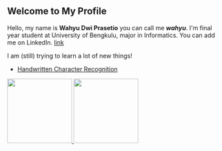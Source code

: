 ## Welcome to My Profile  
Hello, my name is **Wahyu Dwi Prasetio** you can call me ***wahyu***. I'm final year student at University of Bengkulu, major in Informatics. You can add me on LinkedIn. [link](https://www.linkedin.com/in/wahyudwiprasetio/)

I am (still) trying to learn a lot of new things!
- [Handwritten Character Recognition](https://github.com/wdprsto/Calistung_processing)

<p align="left">
<a href="https://github.com/wdprsto">
  <img height="150em" src="https://github-readme-stats-eight-theta.vercel.app/api?username=wdprsto&show_icons=true&theme=algolia&include_all_commits=true&count_private=true"/>
  <img height="150em" src="https://github-readme-stats-eight-theta.vercel.app/api/top-langs/?username=wdprsto&layout=compact&langs_count=8&theme=algolia"/>
</a>
</p>

<!--
**wdprsto/wdprsto** is a ✨ _special_ ✨ repository because its `README.md` (this file) appears on your GitHub profile.

Here are some ideas to get you started:

- 🔭 I’m currently working on ...
- 🌱 I’m currently learning ...
- 👯 I’m looking to collaborate on ...
- 🤔 I’m looking for help with ...
- 💬 Ask me about ...
- 📫 How to reach me: ...
- 😄 Pronouns: ...
- ⚡ Fun fact: ...
-->

